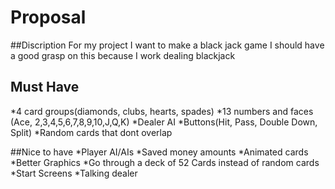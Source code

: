# Proposal

##Discription
  For my project I want to make a black jack game
  I should have a good grasp on this because I work dealing blackjack

## Must Have
  *4 card groups(diamonds, clubs, hearts, spades)
  *13 numbers and faces (Ace, 2,3,4,5,6,7,8,9,10,J,Q,K)
  *Dealer AI
  *Buttons(Hit, Pass, Double Down, Split)
  *Random cards that dont overlap

##Nice to have
  *Player AI/AIs
  *Saved money amounts
  *Animated cards
  *Better Graphics
  *Go through a deck of 52 Cards instead of random cards
  *Start Screens
  *Talking dealer
  
  
  
